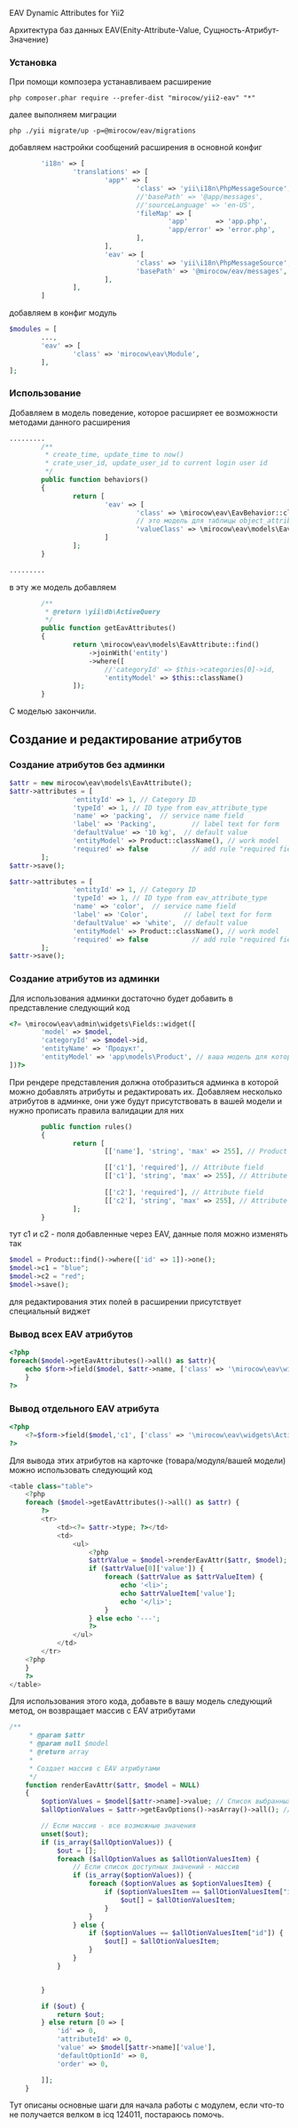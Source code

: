 EAV Dynamic Attributes for Yii2

Архитектура баз данных EAV(Enity-Attribute-Value, Сущность-Атрибут-Значение)

### Установка
При помощи композера устанавливаем расширение
```
php composer.phar require --prefer-dist "mirocow/yii2-eav" "*"
```
далее выполняем миграции
```
php ./yii migrate/up -p=@mirocow/eav/migrations
```
добавляем настройки сообщений расширения в основной конфиг

``` php
		'i18n' => [
				'translations' => [
						'app*' => [
								'class' => 'yii\i18n\PhpMessageSource',
								//'basePath' => '@app/messages',
								//'sourceLanguage' => 'en-US',
								'fileMap' => [
										'app'       => 'app.php',
										'app/error' => 'error.php',
								],
						],
						'eav' => [
								'class' => 'yii\i18n\PhpMessageSource',
								'basePath' => '@mirocow/eav/messages',
						],
				],
		]
```
добавляем в конфиг модуль
``` php
$modules = [
		...,
		'eav' => [
				'class' => 'mirocow\eav\Module',
		],
];
```

### Использование 
Добавляем в модель поведение, которое расширяет ее возможности методами данного расширения

``` php
.........
		/**
		 * create_time, update_time to now()
		 * crate_user_id, update_user_id to current login user id
		 */
		public function behaviors()
		{
				return [
						'eav' => [
								'class' => \mirocow\eav\EavBehavior::className(),
								// это модель для таблицы object_attribute_value
								'valueClass' => \mirocow\eav\models\EavAttributeValue::className(),
						]
				];
		}

.........
```
в эту же модель добавляем 
``` php
		/**
		 * @return \yii\db\ActiveQuery
		 */
		public function getEavAttributes()
		{
				return \mirocow\eav\models\EavAttribute::find()
					->joinWith('entity')
					->where([
						//'categoryId' => $this->categories[0]->id,
						'entityModel' => $this::className()
				]);
		}
```		
C моделью закончили.

## Создание и редактирование атрибутов
### Создание атрибутов без админки
``` php
$attr = new mirocow\eav\models\EavAttribute();
$attr->attributes = [
				'entityId' => 1, // Category ID
				'typeId' => 1, // ID type from eav_attribute_type
				'name' => 'packing',  // service name field
				'label' => 'Packing',         // label text for form
				'defaultValue' => '10 kg',  // default value
				'entityModel' => Product::className(), // work model
				'required' => false           // add rule "required field"
		];
$attr->save();

$attr->attributes = [
				'entityId' => 1, // Category ID
				'typeId' => 1, // ID type from eav_attribute_type
				'name' => 'color',  // service name field
				'label' => 'Color',         // label text for form
				'defaultValue' => 'white',  // default value
				'entityModel' => Product::className(), // work model
				'required' => false           // add rule "required field"
		];
$attr->save();
```
### Создание атрибутов из админки
Для использования админки достаточно будет добавить в представление следующий код
``` php
<?= \mirocow\eav\admin\widgets\Fields::widget([
		'model' => $model,
		'categoryId' => $model->id,
		'entityName' => 'Продукт',
		'entityModel' => 'app\models\Product', // ваша модель для которой подключено расширение
])?>
```
При рендере представления должна отобразиться админка в которой можно добавлять атрибуты и редактировать их.
Добавляем несколько атрибутов в админке, они уже будут присутствовать в вашей модели и нужно прописать правила валидации для них
``` php
		public function rules()
		{
				return [
						[['name'], 'string', 'max' => 255], // Product field

						[['c1'], 'required'], // Attribute field
						[['c1'], 'string', 'max' => 255], // Attribute field
						
						[['c2'], 'required'], // Attribute field
						[['c2'], 'string', 'max' => 255], // Attribute field
				];
		}
```
тут c1 и c2 - поля добавленные через EAV, данные поля можно изменять так 
``` php
$model = Product::find()->where(['id' => 1])->one();
$model->c1 = "blue";
$model->c2 = "red";
$model->save();
```
для редактирования этих полей в расширении присутствует специальный виджет
### Вывод всех EAV атрибутов
``` php
<?php
foreach($model->getEavAttributes()->all() as $attr){
	echo $form->field($model, $attr->name, ['class' => '\mirocow\eav\widgets\ActiveField'])->eavInput();
	}
?>
```

### Вывод отдельного EAV атрибута
``` php
<?php
	<?=$form->field($model,'с1', ['class' => '\mirocow\eav\widgets\ActiveField'])->eavInput(); ?>
?>
```
Для вывода этих атрибутов на карточке (товара/модуля/вашей модели) можно использовать следующий код 
``` php
<table class="table">
	<?php
	foreach ($model->getEavAttributes()->all() as $attr) {
		?>
		<tr>
			<td><?= $attr->type; ?></td>
			<td>
				<ul>
					<?php
					$attrValue = $model->renderEavAttr($attr, $model);
					if ($attrValue[0]['value']) {
						foreach ($attrValue as $attrValueItem) {
							echo '<li>';
							echo $attrValueItem['value'];
							echo '</li>';
						}
					} else echo '---';
					?>
				</ul>
			</td>
		</tr>
	<?php
	}
	?>
</table>
```
Для использования этого кода, добавьте в вашу модель следующий метод, он возвращает массив с EAV атрибутами
``` php
/**
	 * @param $attr
	 * @param null $model
	 * @return array
	 *
	 * Создает массив с EAV атрибутами
	 */
	function renderEavAttr($attr, $model = NULL)
	{
		$optionValues = $model[$attr->name]->value; // Список выбранных значений
		$allOptionValues = $attr->getEavOptions()->asArray()->all(); // Список всех возможных значений

		// Если массив - все возможные значения
		unset($out);
		if (is_array($allOptionValues)) {
			$out = [];
			foreach ($allOptionValues as $allOtionValuesItem) {
				// Если список доступных значений - массив
				if (is_array($optionValues)) {
					foreach ($optionValues as $optionValuesItem) {
						if ($optionValuesItem == $allOtionValuesItem["id"]) {
							$out[] = $allOtionValuesItem;
						}
					}
				} else {
					if ($optionValues == $allOtionValuesItem["id"]) {
						$out[] = $allOtionValuesItem;
					}
				}
			}


		}

		if ($out) {
			return $out;
		} else return [0 => [
			'id' => 0,
			'attributeId' => 0,
			'value' => $model[$attr->name]['value'],
			'defaultOptionId' => 0,
			'order' => 0,

		]];
	}
```

Тут описаны основные шаги для начала работы с модулем, если что-то не получается велком в icq 124011, постараюсь помочь.
